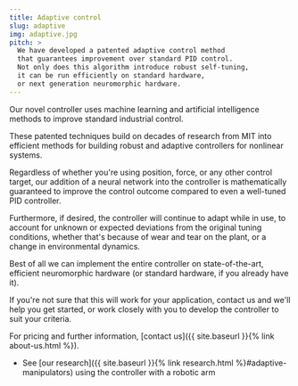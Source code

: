 ```yaml
---
title: Adaptive control
slug: adaptive
img: adaptive.jpg
pitch: >
  We have developed a patented adaptive control method
  that guarantees improvement over standard PID control.
  Not only does this algorithm introduce robust self-tuning,
  it can be run efficiently on standard hardware,
  or next generation neuromorphic hardware.
---
```


Our novel controller uses machine learning
and artificial intelligence methods
to improve standard industrial control.

These patented techniques build on
decades of research from MIT
into efficient methods for building robust and adaptive controllers
for nonlinear systems.

Regardless of whether you're using
position, force, or any other control target,
our addition of a neural network into the controller
is mathematically guaranteed
to improve the control outcome
compared to even a well-tuned PID controller.

Furthermore, if desired, the controller
will continue to adapt while in use,
to account for unknown or expected deviations
from the original tuning conditions,
whether that's because of wear and tear on the plant,
or a change in environmental dynamics.

Best of all we can implement
the entire controller on state-of-the-art, efficient neuromorphic hardware
(or standard hardware, if you already have it).

If you're not sure that this
will work for your application,
contact us and we'll help you get started,
or work closely with you
to develop the controller to suit your criteria.

For pricing and further information,
[contact us]({{ site.baseurl }}{% link about-us.html %}).

- See [our research]({{ site.baseurl }}{% link research.html %}#adaptive-manipulators)
  using the controller with a robotic arm
